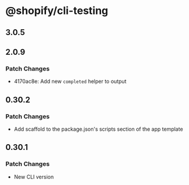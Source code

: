 # @shopify/cli-testing

## 3.0.5

## 2.0.9

### Patch Changes

- 4170ac8e: Add new `completed` helper to output

## 0.30.2

### Patch Changes

- Add scaffold to the package.json's scripts section of the app template

## 0.30.1

### Patch Changes

- New CLI version
